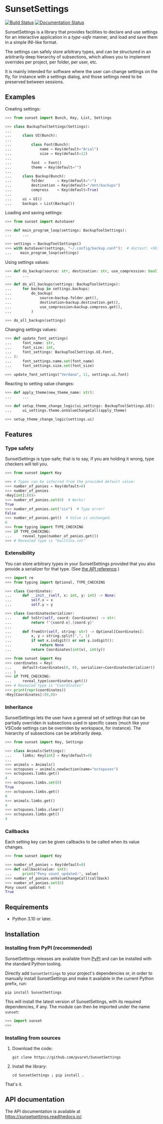 # SunsetSettings

[![Build Status](https://github.com/pvaret/SunsetSettings/actions/workflows/python-build.yml/badge.svg?branch=main)](https://github.com/pvaret/SunsetSettings/actions/workflows/python-build.yml)
[![Documentation Status](https://readthedocs.org/projects/sunsetsettings/badge/?version=latest)](https://sunsetsettings.readthedocs.io/en/latest/?badge=latest)

SunsetSettings is a library that provides facilities to declare and use settings
for an interactive application in a *type-safe* manner, and load and save them
in a simple INI-like format.

The settings can safely store arbitrary types, and can be structured in an
arbitrarily deep hierarchy of subsections, which allows you to implement
overrides per project, per folder, per user, etc.

It is mainly intended for software where the user can change settings on the
fly, for instance with a settings dialog, and those settings need to be
preserved between sessions.


## Examples

Creating settings:

```python
>>> from sunset import Bunch, Key, List, Settings

>>> class BackupToolSettings(Settings):
...
...     class UI(Bunch):
...
...         class Font(Bunch):
...             name = Key(default="Arial")
...             size = Key(default=12)
...
...         font  = Font()
...         theme = Key(default="")
...
...     class Backup(Bunch):
...         folder      = Key(default="~")
...         destination = Key(default="/mnt/backups")
...         compress    = Key(default=True)
...
...     ui = UI()
...     backups = List(Backup())

```

Loading and saving settings:

```python
>>> from sunset import AutoSaver

>>> def main_program_loop(settings: BackupToolSettings):
...     ...

>>> settings = BackupToolSettings()
>>> with AutoSaver(settings, "~/.config/backup.conf"):  # doctest: +SKIP
...    main_program_loop(settings)

```

Using settings values:

```python
>>> def do_backup(source: str, destination: str, use_compression: bool):
...     ...

>>> def do_all_backups(settings: BackupToolSettings):
...     for backup in settings.backups:
...         do_backup(
...             source=backup.folder.get(),
...             destination=backup.destination.get(),
...             use_compression=backup.compress.get(),
...         )

>>> do_all_backups(settings)

```

Changing settings values:

```python
>>> def update_font_settings(
...     font_name: str,
...     font_size: int,
...     font_settings: BackupToolSettings.UI.Font,
... ):
...     font_settings.name.set(font_name)
...     font_settings.size.set(font_size)

>>> update_font_settings("Verdana", 11, settings.ui.font)

```

Reacting to setting value changes:

```python
>>> def apply_theme(new_theme_name: str):
...     ...

>>> def setup_theme_change_logic(ui_settings: BackupToolSettings.UI):
...     ui_settings.theme.onValueChangeCall(apply_theme)

>>> setup_theme_change_logic(settings.ui)

```


## Features

### Type safety

SunsetSettings is type-safe; that is to say, if you are holding it wrong, type
checkers will tell you.

```python
>>> from sunset import Key

>>> # Types can be inferred from the provided default value:
>>> number_of_ponies = Key(default=0)
>>> number_of_ponies
<Key[int]:(0)>
>>> number_of_ponies.set(6)  # Works!
True
>>> number_of_ponies.set("six")  # Type error!
False
>>> number_of_ponies.get()  # Value is unchanged.
6
>>> from typing import TYPE_CHECKING
>>> if TYPE_CHECKING:
...     reveal_type(number_of_ponies.get())
>>> # Revealed type is "builtins.int"

```


### Extensibility

You can store arbitrary types in your SunsetSettings provided that you also
provide a serializer for that type. (See [the API
reference](https://sunsetsettings.rtfd.io/en/stable/api.html#sunset.Serializer).)

```python
>>> import re
>>> from typing import Optional, TYPE_CHECKING

>>> class Coordinates:
...     def __init__(self, x: int, y: int) -> None:
...         self.x = x
...         self.y = y

>>> class CoordinatesSerializer:
...     def toStr(self, coord: Coordinates) -> str:
...         return f"{coord.x},{coord.y}"
...
...     def fromStr(self, string: str) -> Optional[Coordinates]:
...         x, y = string.split(",", 1)
...         if not x.isdigit() or not y.isdigit():
...             return None
...         return Coordinates(int(x), int(y))

>>> from sunset import Key
>>> coordinates = Key(
...     default=Coordinates(0, 0), serializer=CoordinatesSerializer()
... )
>>> if TYPE_CHECKING:
...     reveal_type(coordinates.get())
>>> # Revealed type is "Coordinates"
>>> print(repr(coordinates))
<Key[Coordinates]:(0,0)>

```


### Inheritance

SunsetSettings lets the user have a general set of settings that can be
partially overriden in subsections used in specific cases (much like your VSCode
settings can be overriden by workspace, for instance). The hierarchy of
subsections can be arbitrarily deep.

```python
>>> from sunset import Key, Settings

>>> class Animals(Settings):
...     limbs: Key[int] = Key(default=4)
...
>>> animals = Animals()
>>> octopuses = animals.newSection(name="octopuses")
>>> octopuses.limbs.get()
4
>>> octopuses.limbs.set(8)
True
>>> octopuses.limbs.get()
8
>>> animals.limbs.get()
4
>>> octopuses.limbs.clear()
>>> octopuses.limbs.get()
4

```


### Callbacks

Each setting key can be given callbacks to be called when its value changes.

```python
>>> from sunset import Key

>>> number_of_ponies = Key(default=0)
>>> def callback(value: int):
...     print("Pony count updated:", value)
>>> number_of_ponies.onValueChangeCall(callback)
>>> number_of_ponies.set(6)
Pony count updated: 6
True

```


## Requirements

- Python 3.10 or later.


## Installation

### Installing from PyPI (recommended)

SunsetSettings releases are available from
[PyPI](https://pypi.org/project/SunsetSettings/) and can be installed with the standard
Python tooling.

Directly add `SunsetSettings` to your project's dependencies or, in order to manually
install SunsetSettings and make it available in the current Python prefix, run:

```
pip install SunsetSettings
```

This will install the latest version of SunsetSettings, with its required
dependencies, if any. The module can then be imported under the name `sunset`:

```python
>>> import sunset
>>>
```


### Installing from sources

1. Download the code:

    ```
    git clone https://github.com/pvaret/SunsetSettings
    ```

2. Install the library:

    ```
    cd SunsetSettings ; pip install .
    ```

That's it.


## API documentation

The API documentation is available at https://sunsetsettings.readthedocs.io/.
